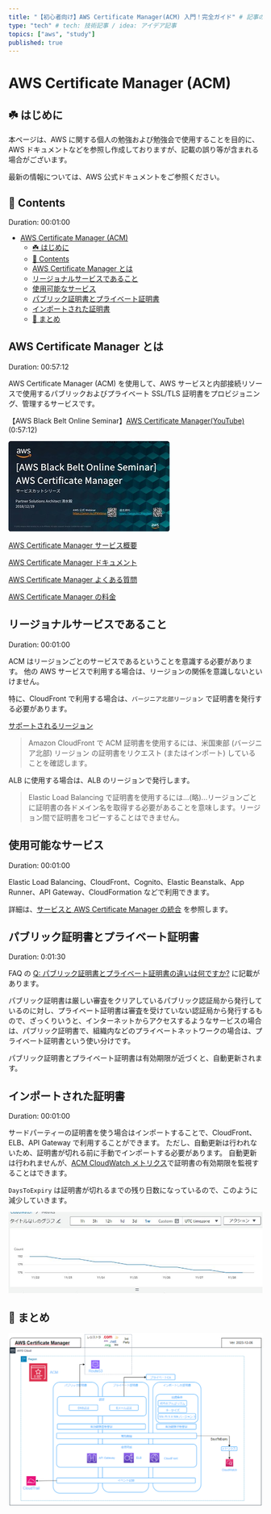 ```yaml
---
title: "【初心者向け】AWS Certificate Manager(ACM) 入門！完全ガイド" # 記事のタイトル
type: "tech" # tech: 技術記事 / idea: アイデア記事
topics: ["aws", "study"]
published: true
---
```


# AWS Certificate Manager (ACM)

## ☘️ はじめに

本ページは、AWS に関する個人の勉強および勉強会で使用することを目的に、AWS ドキュメントなどを参照し作成しておりますが、記載の誤り等が含まれる場合がございます。

最新の情報については、AWS 公式ドキュメントをご参照ください。

## 👀 Contents

Duration: 00:01:00

- [AWS Certificate Manager (ACM)](#aws-certificate-manager-acm)
  - [☘️ はじめに](#️-はじめに)
  - [👀 Contents](#-contents)
  - [AWS Certificate Manager とは](#aws-certificate-manager-とは)
  - [リージョナルサービスであること](#リージョナルサービスであること)
  - [使用可能なサービス](#使用可能なサービス)
  - [パブリック証明書とプライベート証明書](#パブリック証明書とプライベート証明書)
  - [インポートされた証明書](#インポートされた証明書)
  - [📖 まとめ](#-まとめ)

## AWS Certificate Manager とは

Duration: 00:57:12

AWS Certificate Manager (ACM) を使用して、AWS サービスと内部接続リソースで使用するパブリックおよびプライベート SSL/TLS 証明書をプロビジョニング、管理するサービスです。

【AWS Black Belt Online Seminar】[AWS Certificate Manager(YouTube)](https://youtu.be/d-zsi1ZRwLs)(0:57:12)

![blackbelt-acm](/images/blackbelt/blackbelt-acm-320.jpg)

[AWS Certificate Manager サービス概要](https://aws.amazon.com/jp/certificate-manager/)

[AWS Certificate Manager ドキュメント](https://docs.aws.amazon.com/ja_jp/acm/?id=docs_gateway)

[AWS Certificate Manager よくある質問](https://aws.amazon.com/jp/certificate-manager/faqs/)

[AWS Certificate Manager の料金](https://aws.amazon.com/jp/certificate-manager/pricing/)

## リージョナルサービスであること

Duration: 00:01:00

ACM はリージョンごとのサービスであるということを意識する必要があります。
他の AWS サービスで利用する場合は、リージョンの関係を意識しないといけません。

特に、CloudFront で利用する場合は、`バージニア北部リージョン` で証明書を発行する必要があります。

[サポートされるリージョン](https://docs.aws.amazon.com/ja_jp/acm/latest/userguide/acm-regions.html)

> Amazon CloudFront で ACM 証明書を使用するには、米国東部 (バージニア北部) リージョン の証明書をリクエスト (またはインポート) していることを確認します。

ALB に使用する場合は、ALB のリージョンで発行します。

> Elastic Load Balancing で証明書を使用するには...(略)...リージョンごとに証明書の各ドメイン名を取得する必要があることを意味します。リージョン間で証明書をコピーすることはできません。

## 使用可能なサービス

Duration: 00:01:00

Elastic Load Balancing、CloudFront、Cognito、Elastic Beanstalk、App Runner、API Gateway、CloudFormation などで利用できます。

詳細は、[サービスと AWS Certificate Manager の統合](https://docs.aws.amazon.com/ja_jp/acm/latest/userguide/acm-services.html) を参照します。

## パブリック証明書とプライベート証明書

Duration: 0:01:30

FAQ の [Q: パブリック証明書とプライベート証明書の違いは何ですか?](https://aws.amazon.com/jp/certificate-manager/faqs/) に記載があります。

パブリック証明書は厳しい審査をクリアしているパブリック認証局から発行しているのに対し、プライベート証明書は審査を受けていない認証局から発行するもので、ざっくりいうと、インターネットからアクセスするようなサービスの場合は、パブリック証明書で、組織内などのプライベートネットワークの場合は、プライベート証明書という使い分けです。

パブリック証明書とプライベート証明書は有効期限が近づくと、自動更新されます。

## インポートされた証明書

Duration: 00:01:00

サードパーティーの証明書を使う場合はインポートすることで、CloudFront、ELB、API Gateway で利用することができます。
ただし、自動更新は行われないため、証明書が切れる前に手動でインポートする必要があります。
自動更新は行われませんが、[ACM CloudWatch メトリクス](https://docs.amazonaws.cn/en_us/acm/latest/userguide/cloudwatch-metrics.html)で証明書の有効期限を監視することはできます。

`DaysToExpiry` は証明書が切れるまでの残り日数になっているので、このように減少していきます。

![DaysToExpiry](/images/acm/acm-cw-daytoexpiry.jpg)

## 📖 まとめ

![acm](/images/all/acm.png)
